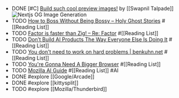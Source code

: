 - DONE [#C] [Build such cool preview images!](https://www.swapniltalpade.com/blog/next-og-image-generation) by [[Swapnil Talpade]]
  <img src="https://www.swapniltalpade.com/_next/image?url=%2F_static%2Fblogs%2Fnext-og-generation%2Fbrowser-output.png&w=3840&q=75" alt="Nextjs OG Image Generation" class="article-cover" />
- TODO [How to Boss Without Being Bossy – Holy Ghost Stories](https://www.jeffwofford.com/?p=2089) #[[Reading List]]
- TODO [Factor is faster than Zig! – Re: Factor](https://re.factorcode.org/2023/11/factor-is-faster-than-zig.html) #[[Reading List]]
- TODO [Don’t Build AI Products The Way Everyone Else Is Doing It](https://www.builder.io/blog/build-ai) #[[Reading List]]
- TODO [You don't need to work on hard problems | benkuhn.net](https://www.benkuhn.net/hard/) #[[Reading List]]
- TODO [You're Gonna Need A Bigger Browser](https://berjon.com/bigger-browser/) #[[Reading List]]
- TODO [Mozilla AI Guide](https://ai-guide.future.mozilla.org/) #[[Reading List]] #AI
- DONE #explore [[Google/Arcade]]
- DONE #explore [[kittysplit]]
- TODO #explore [[Mozilla/Thunderbird]]